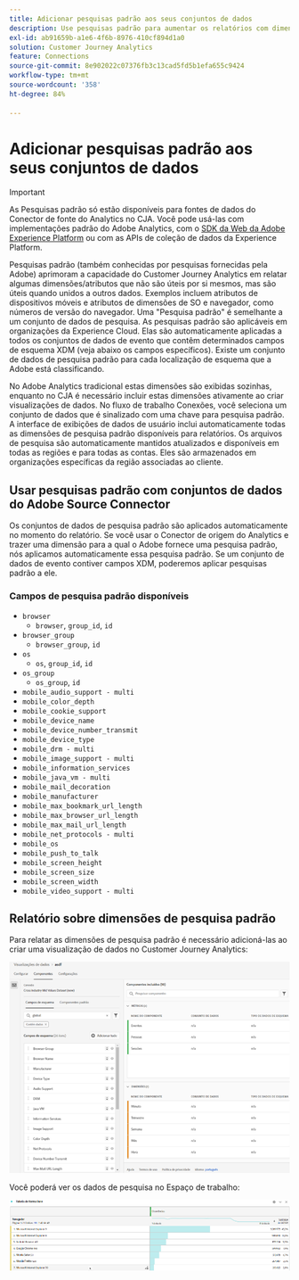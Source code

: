 ```yaml
---
title: Adicionar pesquisas padrão aos seus conjuntos de dados
description: Use pesquisas padrão para aumentar os relatórios com dimensões úteis no Customer Journey Analytics.
exl-id: ab91659b-a1e6-4f6b-8976-410cf894d1a0
solution: Customer Journey Analytics
feature: Connections
source-git-commit: 8e902022c07376fb3c13cad5fd5b1efa655c9424
workflow-type: tm+mt
source-wordcount: '358'
ht-degree: 84%

---
```


# Adicionar pesquisas padrão aos seus conjuntos de dados

>[!IMPORTANT]
>As Pesquisas padrão só estão disponíveis para fontes de dados do Conector de fonte do Analytics no CJA. Você pode usá-las com implementações padrão do Adobe Analytics, com o [SDK da Web da Adobe Experience Platform](https://experienceleague.adobe.com/docs/experience-platform/edge/home.html?lang=pt-BR) ou com as APIs de coleção de dados da Experience Platform.

Pesquisas padrão (também conhecidas por pesquisas fornecidas pela Adobe) aprimoram a capacidade do Customer Journey Analytics em relatar algumas dimensões/atributos que não são úteis por si mesmos, mas são úteis quando unidos a outros dados. Exemplos incluem atributos de dispositivos móveis e atributos de dimensões de SO e navegador, como números de versão do navegador. Uma &quot;Pesquisa padrão&quot; é semelhante a um conjunto de dados de pesquisa. As pesquisas padrão são aplicáveis em organizações da Experience Cloud. Elas são automaticamente aplicadas a todos os conjuntos de dados de evento que contêm determinados campos de esquema XDM (veja abaixo os campos específicos). Existe um conjunto de dados de pesquisa padrão para cada localização de esquema que a Adobe está classificando.

No Adobe Analytics tradicional estas dimensões são exibidas sozinhas, enquanto no CJA é necessário incluir estas dimensões ativamente ao criar visualizações de dados. No fluxo de trabalho Conexões, você seleciona um conjunto de dados que é sinalizado com uma chave para pesquisa padrão. A interface de exibições de dados de usuário inclui automaticamente todas as dimensões de pesquisa padrão disponíveis para relatórios. Os arquivos de pesquisa são automaticamente mantidos atualizados e disponíveis em todas as regiões e para todas as contas. Eles são armazenados em organizações específicas da região associadas ao cliente.

## Usar pesquisas padrão com conjuntos de dados do Adobe Source Connector

Os conjuntos de dados de pesquisa padrão são aplicados automaticamente no momento do relatório. Se você usar o Conector de origem do Analytics e trazer uma dimensão para a qual o Adobe fornece uma pesquisa padrão, nós aplicamos automaticamente essa pesquisa padrão. Se um conjunto de dados de evento contiver campos XDM, poderemos aplicar pesquisas padrão a ele.

<!--
### Specific IDs that need to be populated

The following IDs need to be populated in the specific XDM mixins for this functionality to work:

* Environment Details Mixin – device/typeID value populated - Must match Device Atlas IDs and will populate device data.
* Adobe Analytics ExperienceEvent Template Mixin or Adobe Analytics ExperienceEvent Full Extension Mixin with analytics/environment/browserIDStr and analytics/environment/operatingSystemIDStr. Both must match the Adobe IDs and  populate browser and OS data, respectively.

You need these mixins with the three IDs populated (device/typeID, environment/browserIDStr, and environment/operatingSystemIDStr). The lookup dimensions will then be pulled automatically by CJA and will be available in the Data View.

The catch here is that they can only populate those IDs today if they have a direct relationship with Device Atlas. They are Device Atlas IDs, and they provide an API to allow a customer to look them up. This is a significant hurdle, and we may just want to take the reference to this capability out of the product documentation until we have a productized way to expose the Device Atlas ID lookup functionality.
-->

### Campos de pesquisa padrão disponíveis

* `browser`
   * `browser`, `group_id`, `id`
* `browser_group`
   * `browser_group`, `id`
* `os`
   * `os`, `group_id`, `id`
* `os_group`
   * `os_group`, `id`
* `mobile_audio_support - multi`
* `mobile_color_depth`
* `mobile_cookie_support`
* `mobile_device_name`
* `mobile_device_number_transmit`
* `mobile_device_type`
* `mobile_drm - multi`
* `mobile_image_support - multi`
* `mobile_information_services`
* `mobile_java_vm - multi`
* `mobile_mail_decoration`
* `mobile_manufacturer`
* `mobile_max_bookmark_url_length`
* `mobile_max_browser_url_length`
* `mobile_max_mail_url_length`
* `mobile_net_protocols - multi`
* `mobile_os`
* `mobile_push_to_talk`
* `mobile_screen_height`
* `mobile_screen_size`
* `mobile_screen_width`
* `mobile_video_support - multi`

## Relatório sobre dimensões de pesquisa padrão

Para relatar as dimensões de pesquisa padrão é necessário adicioná-las ao criar uma visualização de dados no Customer Journey Analytics:

![](assets/global-lookup.png)

Você poderá ver os dados de pesquisa no Espaço de trabalho:

![](assets/gl-reporting.png)
